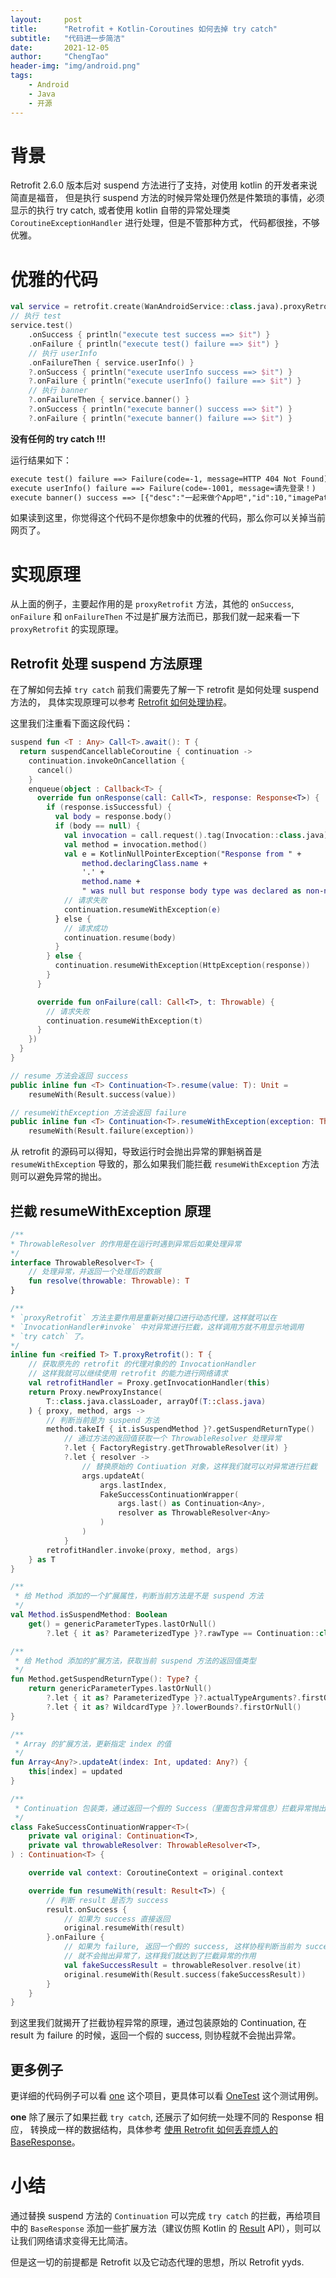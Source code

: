```yaml
---
layout:     post
title:      "Retrofit + Kotlin-Coroutines 如何去掉 try catch"
subtitle:   "代码进一步简洁"
date:       2021-12-05
author:     "ChengTao"
header-img: "img/android.png"
tags:
    - Android
    - Java
    - 开源
---
```


# 背景
Retrofit 2.6.0 版本后对 suspend 方法进行了支持，对使用 kotlin 的开发者来说简直是福音，
但是执行 suspend 方法的时候异常处理仍然是件繁琐的事情，必须显示的执行 try catch,
或者使用 kotlin 自带的异常处理类 `CoroutineExceptionHandler` 进行处理，但是不管那种方式，
代码都很挫，不够优雅。

# 优雅的代码

```kotlin
val service = retrofit.create(WanAndroidService::class.java).proxyRetrofit()
// 执行 test
service.test()
	.onSuccess { println("execute test success ==> $it") }
	.onFailure { println("execute test() failure ==> $it") }
	// 执行 userInfo
	.onFailureThen { service.userInfo() }
	?.onSuccess { println("execute userInfo success ==> $it") }
	?.onFailure { println("execute userInfo() failure ==> $it") }
	// 执行 banner
	?.onFailureThen { service.banner() }
	?.onSuccess { println("execute banner() success ==> $it") }
	?.onFailure { println("execute banner() failure ==> $it") }
```
**没有任何的 try catch !!!**

运行结果如下：

```txt
execute test() failure ==> Failure(code=-1, message=HTTP 404 Not Found)
execute userInfo() failure ==> Failure(code=-1001, message=请先登录！)
execute banner() success ==> [{"desc":"一起来做个App吧","id":10,"imagePath":"https://www.wanandroid.com/blogimgs/50c115c2-cf6c-4802-aa7b-a4334de444cd.png","isVisible":1,"order":1,"title":"一起来做个App吧","type":0,"url":"https://www.wanandroid.com/blog/show/2"},{"desc":"","id":6,"imagePath":"https://www.wanandroid.com/blogimgs/62c1bd68-b5f3-4a3c-a649-7ca8c7dfabe6.png","isVisible":1,"order":1,"title":"我们新增了一个常用导航Tab~","type":1,"url":"https://www.wanandroid.com/navi"},{"desc":"","id":20,"imagePath":"https://www.wanandroid.com/blogimgs/90c6cc12-742e-4c9f-b318-b912f163b8d0.png","isVisible":1,"order":2,"title":"flutter 中文社区 ","type":1,"url":"https://flutter.cn/"}]
```

如果读到这里，你觉得这个代码不是你想象中的优雅的代码，那么你可以关掉当前网页了。

# 实现原理

从上面的例子，主要起作用的是 `proxyRetrofit` 方法，其他的 `onSuccess`, `onFailure` 和
`onFailureThen` 不过是扩展方法而已，那我们就一起来看一下 `proxyRetrofit` 的实现原理。

## Retrofit 处理 suspend 方法原理

在了解如何去掉 `try catch` 前我们需要先了解一下 retrofit 是如何处理 suspend 方法的，
具体实现原理可以参考 [Retrofit 如何处理协程](https://paradisehell.org/2021/01/30/how-do-retorfit-handle-coroutines/)。

这里我们注重看下面这段代码：

```kotlin
suspend fun <T : Any> Call<T>.await(): T {
  return suspendCancellableCoroutine { continuation ->
    continuation.invokeOnCancellation {
      cancel()
    }
    enqueue(object : Callback<T> {
      override fun onResponse(call: Call<T>, response: Response<T>) {
        if (response.isSuccessful) {
          val body = response.body()
          if (body == null) {
            val invocation = call.request().tag(Invocation::class.java)!!
            val method = invocation.method()
            val e = KotlinNullPointerException("Response from " +
                method.declaringClass.name +
                '.' +
                method.name +
                " was null but response body type was declared as non-null")
            // 请求失败
            continuation.resumeWithException(e)
          } else {
            // 请求成功
            continuation.resume(body)
          }
        } else {
          continuation.resumeWithException(HttpException(response))
        }
      }

      override fun onFailure(call: Call<T>, t: Throwable) {
        // 请求失败
        continuation.resumeWithException(t)
      }
    })
  }
}

// resume 方法会返回 success
public inline fun <T> Continuation<T>.resume(value: T): Unit =
    resumeWith(Result.success(value))

// resumeWithException 方法会返回 failure
public inline fun <T> Continuation<T>.resumeWithException(exception: Throwable): Unit =
    resumeWith(Result.failure(exception))
```

从 retrofit 的源码可以得知，导致运行时会抛出异常的罪魁祸首是 `resumeWithException`
导致的，那么如果我们能拦截 `resumeWithException` 方法则可以避免异常的抛出。

## 拦截 resumeWithException 原理

``` kotlin
/**
* ThrowableResolver 的作用是在运行时遇到异常后如果处理异常
*/
interface ThrowableResolver<T> {
    // 处理异常，并返回一个处理后的数据
    fun resolve(throwable: Throwable): T
}

/**
* `proxyRetrofit` 方法主要作用是重新对接口进行动态代理，这样就可以在
* `InvocationHandler#invoke` 中对异常进行拦截，这样调用方就不用显示地调用
* `try catch` 了。
*/
inline fun <reified T> T.proxyRetrofit(): T {
    // 获取原先的 retrofit 的代理对象的的 InvocationHandler
    // 这样我就可以继续使用 retrofit 的能力进行网络请求
    val retrofitHandler = Proxy.getInvocationHandler(this)
    return Proxy.newProxyInstance(
        T::class.java.classLoader, arrayOf(T::class.java)
    ) { proxy, method, args ->
        // 判断当前是为 suspend 方法
        method.takeIf { it.isSuspendMethod }?.getSuspendReturnType()
            // 通过方法的返回值获取一个 ThrowableResolver 处理异常
            ?.let { FactoryRegistry.getThrowableResolver(it) }
            ?.let { resolver ->
                // 替换原始的 Contiuation 对象，这样我们就可以对异常进行拦截
                args.updateAt(
                    args.lastIndex,
                    FakeSuccessContinuationWrapper(
                        args.last() as Continuation<Any>,
                        resolver as ThrowableResolver<Any>
                    )
                )
            }
        retrofitHandler.invoke(proxy, method, args)
    } as T
}

/**
 * 给 Method 添加的一个扩展属性，判断当前方法是不是 suspend 方法
 */
val Method.isSuspendMethod: Boolean
    get() = genericParameterTypes.lastOrNull()
        ?.let { it as? ParameterizedType }?.rawType == Continuation::class.java

/**
 * 给 Method 添加的扩展方法，获取当前 suspend 方法的返回值类型
 */
fun Method.getSuspendReturnType(): Type? {
    return genericParameterTypes.lastOrNull()
        ?.let { it as? ParameterizedType }?.actualTypeArguments?.firstOrNull()
        ?.let { it as? WildcardType }?.lowerBounds?.firstOrNull()
}

/**
 * Array 的扩展方法，更新指定 index 的值
 */
fun Array<Any?>.updateAt(index: Int, updated: Any?) {
    this[index] = updated
}

/**
 * Continuation 包装类，通过返回一个假的 Success（里面包含异常信息）拦截异常抛出
 */
class FakeSuccessContinuationWrapper<T>(
    private val original: Continuation<T>,
    private val throwableResolver: ThrowableResolver<T>,
) : Continuation<T> {

    override val context: CoroutineContext = original.context

    override fun resumeWith(result: Result<T>) {
        // 判断 result 是否为 success
        result.onSuccess {
            // 如果为 success 直接返回
            original.resumeWith(result)
        }.onFailure {
            // 如果为 failure, 返回一个假的 success, 这样协程判断当前为 success
            // 就不会抛出异常了，这样我们就达到了拦截异常的作用
            val fakeSuccessResult = throwableResolver.resolve(it)
            original.resumeWith(Result.success(fakeSuccessResult))
        }
    }
}
```

到这里我们就揭开了拦截协程异常的原理，通过包装原始的 Continuation, 在 result 为
failure 的时候，返回一个假的 success, 则协程就不会抛出异常。

## 更多例子

更详细的代码例子可以看 [one](https://github.com/ParadiseHell/one) 这个项目，更具体可以看
[OneTest](https://github.com/ParadiseHell/one/blob/main/src/test/kotlin/org/paradisehell/one/OneTest.kt)
这个测试用例。

**one** 除了展示了如果拦截 `try catch`, 还展示了如何统一处理不同的 Response 相应，
转换成一样的数据结构，具体参考 [使用 Retrofit 如何丢弃烦人的 BaseResponse](https://paradisehell.org/2021/06/05/get-rid-of-base-response-using-retrofit/)。

# 小结

通过替换 suspend 方法的 `Continuation` 可以完成 `try catch` 的拦截，再给项目中的
`BaseResponse` 添加一些扩展方法（建议仿照 Kotlin 的 [Result](https://kotlinlang.org/api/latest/jvm/stdlib/kotlin/-result/)
API），则可以让我们网络请求变得无比简洁。

但是这一切的前提都是 Retrofit 以及它动态代理的思想，所以 Retrofit yyds.
